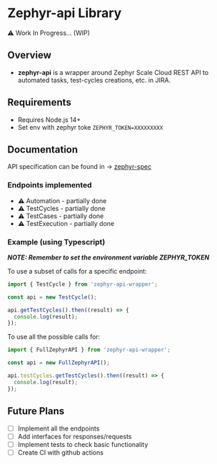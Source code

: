 # Zephyr-api Library

:warning: Work In Progress... (WIP)

## Overview

- **zephyr-api** is a wrapper around Zephyr Scale Cloud REST API to automated tasks, test-cycles creations, etc. in JIRA.

## Requirements

- Requires Node.js 14+
- Set env with zephyr toke `ZEPHYR_TOKEN=XXXXXXXXX`

## Documentation

API specification can be found in -> [zephyr-spec](https://support.smartbear.com/zephyr-scale-cloud/api-docs/)

### Endpoints implemented

- :warning: Automation - partially done
- :warning: TestCycles - partially done
- :warning: TestCases - partially done
- :warning: TestExecution - partially done

### Example (using Typescript)

**_NOTE: Remember to set the environment variable ZEPHYR_TOKEN_**

To use a subset of calls for a specific endpoint:

```javascript
import { TestCycle } from 'zephyr-api-wrapper';

const api = new TestCycle();

api.getTestCycles().then((result) => {
  console.log(result);
});
```

To use all the possible calls for:

```javascript
import { FullZephyrAPI } from 'zephyr-api-wrapper';

const api = new FullZephyrAPI();

api.testCycles.getTestCycles().then((result) => {
  console.log(result);
});
```

## Future Plans

- [ ] Implement all the endpoints
- [ ] Add interfaces for responses/requests
- [ ] Implement tests to check basic functionality
- [ ] Create CI with github actions

